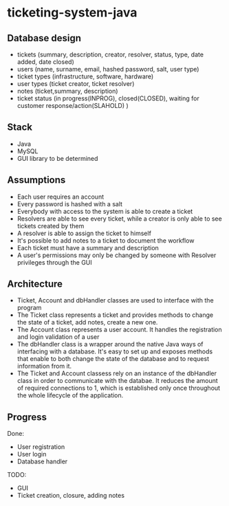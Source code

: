 # ticketing-system-java

## Database design
* tickets (summary, description, creator, resolver, status, type, date added, date closed)
* users (name, surname, email, hashed password, salt, user type)
* ticket types (infrastructure, software, hardware)
* user types (ticket creator, ticket resolver)
* notes (ticket,summary, description)
* ticket status (in progress(INPROG), closed(CLOSED), waiting for customer response/action(SLAHOLD) )

## Stack
* Java
* MySQL
* GUI library to be determined

## Assumptions

* Each user requires an account
* Every password is hashed with a salt
* Everybody with access to the system is able to create a ticket
* Resolvers are able to see every ticket, while a creator is only able to see tickets created by them
* A resolver is able to assign the ticket to himself 
* It's possible to add notes to a ticket to document the workflow
* Each ticket must have a summary and description
* A user's permissions may only be changed by someone with Resolver privileges through the GUI

## Architecture
* Ticket, Account and dbHandler classes are used to interface with the program
* The Ticket class represents a ticket and provides methods to change the state of a ticket, add notes, create a new one.
* The Account class represents a user account. It handles the registration and login validation of a user
* The dbHandler class is a wrapper around the native Java ways of interfacing with a database. It's easy to set up and exposes methods that enable to both change the state of the database and to request information from it.
* The Ticket and Account classess rely on an instance of the dbHandler class in order to communicate with the databae. It reduces the amount of required connections to 1, which is established only once throughout the whole lifecycle of the application.


## Progress
Done:
* User registration
* User login
* Database handler 

TODO:
* GUI
* Ticket creation, closure, adding notes

